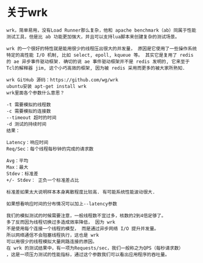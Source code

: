 # 关于wrk
    wrk，简单易用，没有Load Runner那么复杂，他和 apache benchmark（ab）同属于性能测试工具，但是比 ab 功能更加强大，并且可以支持lua脚本来创建复杂的测试场景。

    wrk 的一个很好的特性就是能用很少的线程压出很大的并发量， 原因是它使用了一些操作系统特定的高性能 I/O 机制, 比如 select, epoll, kqueue 等。 其实它是复用了 redis 的 ae 异步事件驱动框架. 确切的说 ae 事件驱动框架并不是 redis 发明的, 它来至于 Tcl的解释器 jim, 这个小巧高效的框架, 因为被 redis 采用而更多的被大家所熟知.

    wrk GitHub 源码：https://github.com/wg/wrk
    ubuntu安装 apt-get install wrk
    wrk里面各个参数什么意思？

    -t 需要模拟的线程数
    -c 需要模拟的连接数
    --timeout 超时的时间
    -d 测试的持续时间
    结果：

    Latency：响应时间
    Req/Sec：每个线程每秒钟的完成的请求数

    Avg：平均
    Max：最大
    Stdev：标准差
    +/- Stdev： 正负一个标准差占比

    标准差如果太大说明样本本身离散程度比较高. 有可能系统性能波动很大.

    如果想看响应时间的分布情况可以加上--latency参数

    我们的模拟测试的时候需要注意，一般线程数不宜过多，核数的2到4倍足够了。 
    多了反而因为线程切换过多造成效率降低， 因为 wrk 
    不是使用每个连接一个线程的模型， 而是通过异步网络 I/O 提升并发量。 
    所以网络通信不会阻塞线程执行，这也是 wrk 
    可以用很少的线程模拟大量网路连接的原因。
    在 wrk 的测试结果中，有一项为Requests/sec，我们一般称之为QPS（每秒请求数）
    ，这是一项压力测试的性能指标，通过这个参数我们可以看出应用程序的吞吐量。
